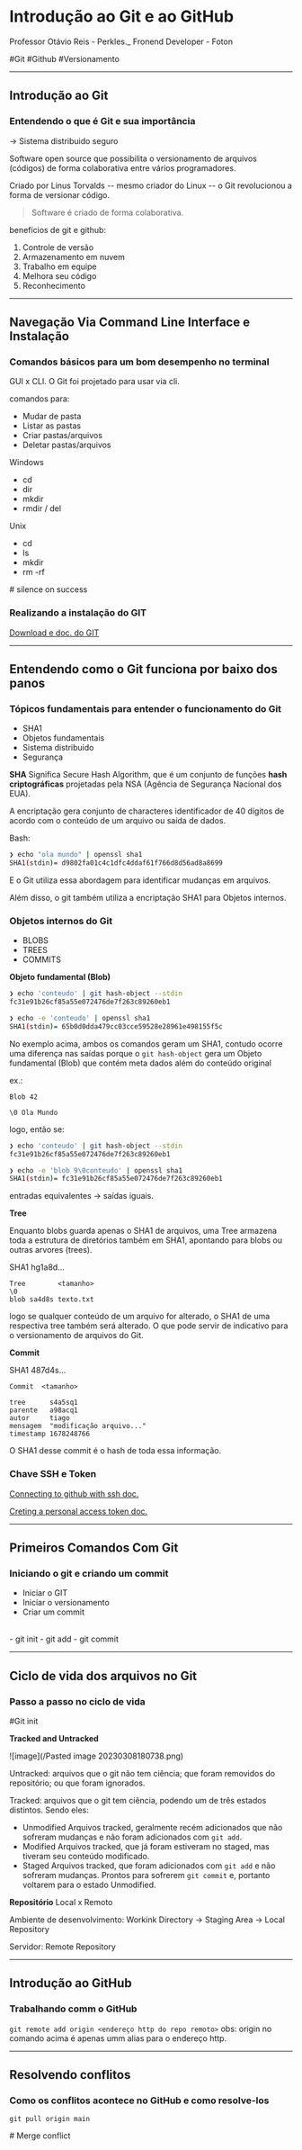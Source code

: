 # Introdução ao Git e ao GitHub

Professor Otávio Reis - Perkles._
Fronend Developer - Foton

#Git #Github #Versionamento 

---

## Introdução ao Git

### Entendendo o que é Git e sua importância

-> Sistema distribuido seguro

Software open source que possibilita o versionamento de arquivos (códigos) de forma colaborativa entre vários programadores.

Criado por Linus Torvalds -- mesmo criador do Linux -- o Git revolucionou a forma de versionar código.

> Software é criado de forma colaborativa.

benefícios de git e github:
1. Controle de versão
2. Armazenamento em nuvem
3. Trabalho em equipe
4. Melhora seu código
5. Reconhecimento

---

## Navegação Via Command Line Interface e Instalação

### Comandos básicos para um bom desempenho no terminal

GUI x CLI.
O Git foi projetado para usar via cli.

comandos para:
- Mudar de pasta
- Listar as pastas
- Criar pastas/arquivos
- Deletar pastas/arquivos

Windows
- cd
- dir
- mkdir
- rmdir / del

Unix
- cd 
- ls
- mkdir
- rm -rf

\# silence on success

### Realizando a instalação do GIT

[Download e doc. do GIT](https://git-scm.com/)

---

## Entendendo como o Git funciona por baixo dos panos

### Tópicos fundamentais para entender o funcionamento do Git

- SHA1
- Objetos fundamentais
- Sistema distribuido
- Segurança

**SHA**
Significa Secure Hash Algorithm, que é um conjunto de funções **hash criptográficas** projetadas pela NSA (Agência de Segurança Nacional dos EUA).

A encriptação gera conjunto de characteres identificador de 40 dígitos de acordo com o conteúdo de um arquivo ou saída de dados.

Bash:
```bash
❯ echo "ola mundo" | openssl sha1
SHA1(stdin)= d9802fa01c4c1dfc4ddaf61f766d8d56ad8a8699
```

E o Git utiliza essa abordagem para identificar mudanças em arquivos.

Além disso, o git também utiliza a encriptação SHA1 para Objetos internos.

### Objetos internos do Git

- BLOBS
- TREES
- COMMITS

**Objeto fundamental (Blob)**

```Bash
❯ echo 'conteudo' | git hash-object --stdin
fc31e91b26cf85a55e072476de7f263c89260eb1

❯ echo -e 'conteudo' | openssl sha1
SHA1(stdin)= 65b0d0dda479cc03cce59528e28961e498155f5c
```

No exemplo acima, ambos os comandos geram um SHA1, contudo ocorre uma diferença nas saídas porque o `git hash-object` gera um Objeto fundamental (Blob) que contém meta dados além do conteúdo original

ex.:
```
Blob 42

\0 Ola Mundo
```

logo, então se:

```Bash
❯ echo 'conteudo' | git hash-object --stdin
fc31e91b26cf85a55e072476de7f263c89260eb1

❯ echo -e 'blob 9\0conteudo' | openssl sha1
SHA1(stdin)= fc31e91b26cf85a55e072476de7f263c89260eb1
```

entradas equivalentes -> saídas iguais.

**Tree**

Enquanto blobs guarda apenas o SHA1 de arquivos, uma Tree armazena toda a estrutura de diretórios também em SHA1, apontando para blobs ou outras arvores (trees).

SHA1 hg1a8d...
```
Tree        <tamanho>
\0
blob sa4d8s texto.txt
```

logo se qualquer conteúdo de um arquivo for alterado, o SHA1 de uma respectiva tree também será alterado. O que pode servir de indicativo para o  versionamento de arquivos do Git.


**Commit**

SHA1 487d4s...
```
Commit  <tamanho>

tree      s4a5sq1
parente   a98acq1
autor     tiago
mensagem  "modificação arquivo..."
timestamp 1678248766
```
O SHA1 desse commit é o hash de toda essa informação.

### Chave SSH e Token

[Connecting to github with ssh doc.](https://docs.github.com/pt/authentication/connecting-to-github-with-ssh/about-ssh)

[Creting a personal access token doc.](https://docs.github.com/pt/authentication/keeping-your-account-and-data-secure/creating-a-personal-access-token)

---

## Primeiros Comandos Com Git
### Iniciando o git e criando um commit

- Iniciar o GIT
- Iniciar o versionamento
- Criar um commit
<br>
- git init
- git add
- git commit 

---

## Ciclo de vida dos arquivos no Git
### Passo a passo no ciclo de vida

\#Git init

**Tracked and Untracked**

![image](/Pasted image 20230308180738.png)

Untracked:
arquivos que o git não tem ciência; que foram removidos do repositório; ou que foram ignorados.

Tracked:
arquivos que o git tem ciência, podendo um de três estados distintos. Sendo eles:
- Unmodified
	Arquivos tracked, geralmente recém adicionados que não sofreram mudanças e não foram adicionados com `git add`.
- Modified
	Arquivos tracked, que já foram estiveram no staged, mas tiveram seu conteúdo modificado.
- Staged
	Arquivos tracked, que foram adicionados com `git add` e não sofreram mudanças. Prontos para sofrerem `git commit` e, portanto voltarem para o estado Unmodified.


**Repositório**
Local x Remoto

Ambiente de desenvolvimento:
Workink Directory -> Staging Area -> Local Repository

Servidor:
Remote Repository

---

## Introdução ao GitHub
### Trabalhando comm o GitHub

`git remote add origin <endereço http do repo remoto>`
obs: origin no comando acima é apenas umm alias para o endereço http.

---

## Resolvendo conflitos
### Como os conflitos acontece no GitHub e como resolve-los

`git pull origin main`

\# Merge conflict

